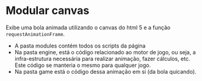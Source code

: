 # Modular canvas

Exibe uma bola animada utilizando o canvas do html 5 e a função `requestAnimationFrame`.

* A pasta modules contém todos os scripts da página
* Na pasta engine, está o código relacionado ao motor de jogo, ou seja, a infra-estrutura necessária para realizar 
animação, fazer cálculos, etc. Este código se manteria o mesmo para qualquer jogo.
* Na pasta game está o código dessa animação em si (da bola quicando).
